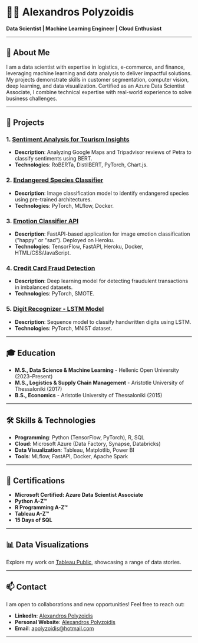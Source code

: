 # 👨‍💻 Alexandros Polyzoidis  

**Data Scientist | Machine Learning Engineer | Cloud Enthusiast**  

---

## 📖 **About Me**  
I am a data scientist with expertise in logistics, e-commerce, and finance, leveraging machine learning and data analysis to deliver impactful solutions. My projects demonstrate skills in customer segmentation, computer vision, deep learning, and data visualization. Certified as an Azure Data Scientist Associate, I combine technical expertise with real-world experience to solve business challenges.

---

## 🚀 **Projects**
### 1. [Sentiment Analysis for Tourism Insights](https://www.petrareviewsai.com/)  
- **Description**: Analyzing Google Maps and Tripadvisor reviews of Petra to classify sentiments using BERT.  
- **Technologies**: RoBERTa, DistilBERT, PyTorch, Chart.js.

### 2. [Endangered Species Classifier](https://endangered-species-app-2024-626612794e72.herokuapp.com/)  
- **Description**: Image classification model to identify endangered species using pre-trained architectures.  
- **Technologies**: PyTorch, MLflow, Docker.  

### 3. [Emotion Classifier API](https://emotion-classifier-app-636425c67bdf.herokuapp.com/docs)  
- **Description**: FastAPI-based application for image emotion classification ("happy" or "sad"). Deployed on Heroku.  
- **Technologies**: TensorFlow, FastAPI, Heroku, Docker, HTML/CSS/JavaScript.  

### 4. [Credit Card Fraud Detection](https://github.com/AlexandrosPol/Data-Science-Projects/tree/main/Credit%20Card%20Fraud%20Detection)  
- **Description**: Deep learning model for detecting fraudulent transactions in imbalanced datasets.  
- **Technologies**: PyTorch, SMOTE.   

### 5. [Digit Recognizer - LSTM Model](https://github.com/AlexandrosPol/Data-Science-Projects/tree/main/Digit%20Recognizer%20-%20LSTM%20Model)  
- **Description**: Sequence model to classify handwritten digits using LSTM.  
- **Technologies**: PyTorch, MNIST dataset.  

---

## 🎓 **Education**  
- **M.S., Data Science & Machine Learning** - Hellenic Open University (2023–Present)  
- **M.S., Logistics & Supply Chain Management** - Aristotle University of Thessaloniki (2017)  
- **B.S., Economics** - Aristotle University of Thessaloniki (2015)  

---

## 🛠️ **Skills & Technologies**  
- **Programming**: Python (TensorFlow, PyTorch), R, SQL  
- **Cloud**: Microsoft Azure (Data Factory, Synapse, Databricks)  
- **Data Visualization**: Tableau, Matplotlib, Power BI  
- **Tools**: MLflow, FastAPI, Docker, Apache Spark  

---

## 📜 **Certifications**  
- **Microsoft Certified: Azure Data Scientist Associate**  
- **Python A-Z™**  
- **R Programming A-Z™**  
- **Tableau A-Z™**  
- **15 Days of SQL**  

---

## 📊 **Data Visualizations**  
Explore my work on [Tableau Public](https://public.tableau.com/app/profile/alexandros.polyzoidis/vizzes), showcasing a range of data stories.  

---

## 📫 **Contact**  
I am open to collaborations and new opportunities! Feel free to reach out:  
- **LinkedIn**: [Alexandros Polyzoidis](https://www.linkedin.com/in/alexandrospolyzoidis/)
- **Personal Website**: [Alexandros Polyzoidis](https://alexandrospol.github.io/) 
- **Email**: [apolyzoidis@hotmail.com](mailto:apolyzoidis@hotmail.com) 

---
